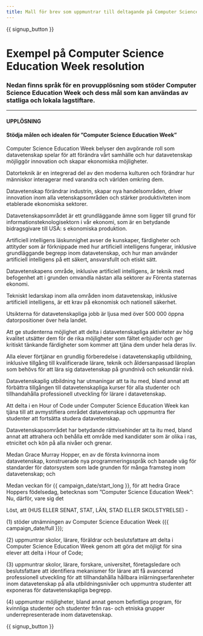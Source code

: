 ```yaml
---
title: Mall för brev som uppmuntrar till deltagande på Computer Science Education Week och Hour of Code
---
```


{{ signup_button }}

# Exempel på Computer Science Education Week resolution

### Nedan finns språk för en provupplösning som stöder Computer Science Education Week och dess mål som kan användas av statliga och lokala lagstiftare.

* * *

#### **UPPLÖSNING**  


#### Stödja målen och idealen för ”Computer Science Education Week”

Computer Science Education Week belyser den avgörande roll som datavetenskap spelar för att förändra vårt samhälle och hur datavetenskap möjliggör innovation och skapar ekonomiska möjligheter.

Datorteknik är en integrerad del av den moderna kulturen och förändrar hur människor interagerar med varandra och världen omkring dem.

Datavetenskap förändrar industrin, skapar nya handelsområden, driver innovation inom alla vetenskapsområden och stärker produktiviteten inom etablerade ekonomiska sektorer.

Datavetenskapsområdet är ett grundläggande ämne som ligger till grund för informationsteknologisektorn i vår ekonomi, som är en betydande bidragsgivare till USA: s ekonomiska produktion.

Artificiell intelligens läskunnighet avser de kunskaper, färdigheter och attityder som är förknippade med hur artificiell intelligens fungerar, inklusive grundläggande begrepp inom datavetenskap, och hur man använder artificiell intelligens på ett säkert, ansvarsfullt och etiskt sätt.

Datavetenskapens område, inklusive artificiell intelligens, är teknik med befogenhet att i grunden omvandla nästan alla sektorer av Förenta staternas ekonomi.

Tekniskt ledarskap inom alla områden inom datavetenskap, inklusive artificiell intelligens, är ett krav på ekonomisk och nationell säkerhet.

Utsikterna för datavetenskapliga jobb är ljusa med över 500 000 öppna datorpositioner över hela landet.

Att ge studenterna möjlighet att delta i datavetenskapliga aktiviteter av hög kvalitet utsätter dem för de rika möjligheter som fältet erbjuder och ger kritiskt tänkande färdigheter som kommer att tjäna dem under hela deras liv.

Alla elever förtjänar en grundlig förberedelse i datavetenskaplig utbildning, inklusive tillgång till kvalificerade lärare, teknik och åldersanpassad läroplan som behövs för att lära sig datavetenskap på grundnivå och sekundär nivå.

Datavetenskaplig utbildning har utmaningar att ta itu med, bland annat att förbättra tillgången till datavetenskapliga kurser för alla studenter och tillhandahålla professionell utveckling för lärare i datavetenskap.

Att delta i en Hour of Code under Computer Science Education Week kan tjäna till att avmystifiera området datavetenskap och uppmuntra fler studenter att fortsätta studera datavetenskap.

Datavetenskapsområdet har betydande rättvisehinder att ta itu med, bland annat att attrahera och behålla ett område med kandidater som är olika i ras, etnicitet och kön på alla nivåer och grenar.

Medan Grace Murray Hopper, en av de första kvinnorna inom datavetenskap, konstruerade nya programmeringsspråk och banade väg för standarder för datorsystem som lade grunden för många framsteg inom datavetenskap; och

Medan veckan för {{ campaign_date/start_long }}, för att hedra Grace Hoppers födelsedag, betecknas som ”Computer Science Education Week”: Nu, därför, vare sig det <br />

Löst, att (HUS ELLER SENAT, STAT, LÄN, STAD ELLER SKOLSTYRELSE) -

(1) stöder utnämningen av Computer Science Education Week ({{ campaign_date/full }});

(2) uppmuntrar skolor, lärare, föräldrar och beslutsfattare att delta i Computer Science Education Week genom att göra det möjligt för sina elever att delta i Hour of Code;

(3) uppmuntrar skolor, lärare, forskare, universitet, företagsledare och beslutsfattare att identifiera mekanismer för lärare att få avancerad professionell utveckling för att tillhandahålla hållbara inlärningserfarenheter inom datavetenskap på alla utbildningsnivåer och uppmuntra studenter att exponeras för datavetenskapliga begrepp.

(4) uppmuntrar möjligheter, bland annat genom befintliga program, för kvinnliga studenter och studenter från ras- och etniska grupper underrepresenterade inom datavetenskap.

{{ signup_button }}